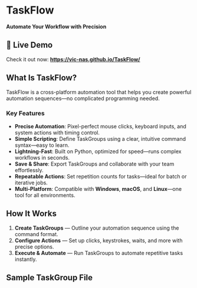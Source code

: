 # TaskFlow

**Automate Your Workflow with Precision**

## 🚀 Live Demo
Check it out now: **https://vic-nas.github.io/TaskFlow/**

## What Is TaskFlow?
TaskFlow is a cross-platform automation tool that helps you create powerful automation sequences—no complicated programming needed.

### Key Features
- **Precise Automation**: Pixel-perfect mouse clicks, keyboard inputs, and system actions with timing control.  
- **Simple Scripting**: Define TaskGroups using a clear, intuitive command syntax—easy to learn.  
- **Lightning-Fast**: Built on Python, optimized for speed—runs complex workflows in seconds.  
- **Save & Share**: Export TaskGroups and collaborate with your team effortlessly.  
- **Repeatable Actions**: Set repetition counts for tasks—ideal for batch or iterative jobs.  
- **Multi‑Platform**: Compatible with **Windows**, **macOS**, and **Linux**—one tool for all environments.

##  How It Works
1. **Create TaskGroups** — Outline your automation sequence using the command format.  
2. **Configure Actions** — Set up clicks, keystrokes, waits, and more with precise options.  
3. **Execute & Automate** — Run TaskGroups to automate repetitive tasks instantly.

## Sample TaskGroup File
